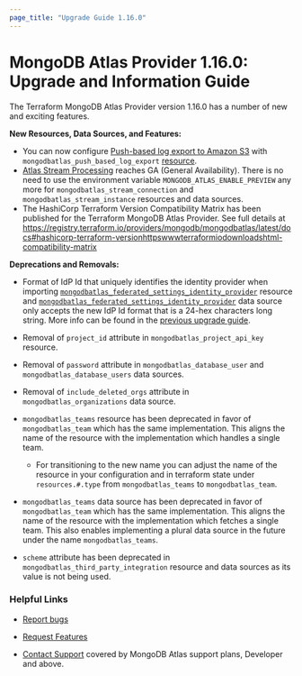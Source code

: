 ```yaml
---
page_title: "Upgrade Guide 1.16.0"
---
```


# MongoDB Atlas Provider 1.16.0: Upgrade and Information Guide

The Terraform MongoDB Atlas Provider version 1.16.0 has a number of new and exciting features.

**New Resources, Data Sources, and Features:**

- You can now configure [Push-based log export to Amazon S3](https://www.mongodb.com/docs/atlas/push-logs/) with `mongodbatlas_push_based_log_export` [resource](https://registry.terraform.io/providers/mongodb/mongodbatlas/latest/docs/resources/push_based_log_export).
- [Atlas Stream Processing](https://www.mongodb.com/docs/atlas/atlas-sp/overview/) reaches GA (General Availability). 
There is no need to use the environment variable `MONGODB_ATLAS_ENABLE_PREVIEW` any more for `mongodbatlas_stream_connection` and `mongodbatlas_stream_instance` resources and data sources.
- The HashiCorp Terraform Version Compatibility Matrix has been published for the Terraform MongoDB Atlas Provider. See full details at https://registry.terraform.io/providers/mongodb/mongodbatlas/latest/docs#hashicorp-terraform-versionhttpswwwterraformiodownloadshtml-compatibility-matrix 

**Deprecations and Removals:**

- Format of IdP Id that uniquely identifies the identity provider when importing [`mongodbatlas_federated_settings_identity_provider`](https://registry.terraform.io/providers/mongodb/mongodbatlas/latest/docs/resources/federated_settings_identity_provider) resource and [`mongodbatlas_federated_settings_identity_provider`](https://registry.terraform.io/providers/mongodb/mongodbatlas/latest/docs/data-sources/federated_settings_identity_provider) data source only accepts the new IdP Id format that is a 24-hex characters long string.
More info can be found in the [previous upgrade guide](https://registry.terraform.io/providers/mongodb/mongodbatlas/latest/docs/guides/1.15.0-upgrade-guide).

- Removal of `project_id` attribute in `mongodbatlas_project_api_key` resource.

- Removal of `password` attribute in `mongodbatlas_database_user` and `mongodbatlas_database_users` data sources.

- Removal of `include_deleted_orgs` attribute in `mongodbatlas_organizations` data source.

- `mongodbatlas_teams` resource has been deprecated in favor of `mongodbatlas_team` which has the same implementation. This aligns the name of the resource with the implementation which handles a single team.
    - For transitioning to the new name you can adjust the name of the resource in your configuration and in terraform state under `resources.#.type` from `mongodbatlas_teams` to `mongodbatlas_team`.

- `mongodbatlas_teams` data source has been deprecated in favor of `mongodbatlas_team` which has the same implementation. This aligns the name of the resource with the implementation which fetches a single team. This also enables implementing a plural data source in the future under the name `mongodbatlas_teams`.

- `scheme` attribute has been deprecated in `mongodbatlas_third_party_integration` resource and data sources as its value is not being used.

### Helpful Links

* [Report bugs](https://github.com/mongodb/terraform-provider-mongodbatlas/issues)

* [Request Features](https://feedback.mongodb.com/forums/924145-atlas?category_id=370723)

* [Contact Support](https://docs.atlas.mongodb.com/support/) covered by MongoDB Atlas support plans, Developer and above.

